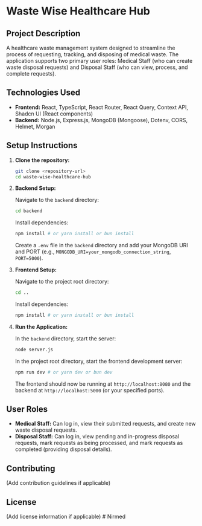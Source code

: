 # Waste Wise Healthcare Hub

## Project Description

A healthcare waste management system designed to streamline the process of requesting, tracking, and disposing of medical waste. The application supports two primary user roles: Medical Staff (who can create waste disposal requests) and Disposal Staff (who can view, process, and complete requests).

## Technologies Used

*   **Frontend:** React, TypeScript, React Router, React Query, Context API, Shadcn UI (React components)
*   **Backend:** Node.js, Express.js, MongoDB (Mongoose), Dotenv, CORS, Helmet, Morgan

## Setup Instructions

1.  **Clone the repository:**

    ```bash
    git clone <repository-url>
    cd waste-wise-healthcare-hub
    ```

2.  **Backend Setup:**

    Navigate to the `backend` directory:

    ```bash
    cd backend
    ```

    Install dependencies:

    ```bash
    npm install # or yarn install or bun install
    ```

    Create a `.env` file in the `backend` directory and add your MongoDB URI and PORT (e.g., `MONGODB_URI=your_mongodb_connection_string`, `PORT=5000`).

3.  **Frontend Setup:**

    Navigate to the project root directory:

    ```bash
    cd ..
    ```

    Install dependencies:

    ```bash
    npm install # or yarn install or bun install
    ```

4.  **Run the Application:**

    In the `backend` directory, start the server:

    ```bash
    node server.js
    ```

    In the project root directory, start the frontend development server:

    ```bash
    npm run dev # or yarn dev or bun dev
    ```

    The frontend should now be running at `http://localhost:8080` and the backend at `http://localhost:5000` (or your specified ports).

## User Roles

*   **Medical Staff:** Can log in, view their submitted requests, and create new waste disposal requests.
*   **Disposal Staff:** Can log in, view pending and in-progress disposal requests, mark requests as being processed, and mark requests as completed (providing disposal details).

## Contributing

(Add contribution guidelines if applicable)

## License

(Add license information if applicable) #   N i r m e d  
 